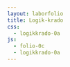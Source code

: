```yaml
---
layout: laborfolio
title: Logik-krado
css:
  - logikkrado-0a
js:
  - folio-0c
  - logikkrado-0a
---
```


<!-- 
https://de.wikipedia.org/wiki/Logikgatter

-->

<script>

lanĉe(() => {
    panelo = new LkPanelo(ĝi("#plato"));

    // kreu menuon por la diversaj logikplatoj
    menuo = new LkMenuo("MENU");
    menuo.menueroj("ID","NE","KAJ","NKAJ","AŬ","XAŬ","NEK","EKV");
    const platspecoj = {
      "ID":  IDPlato,
      "NE":  NEPlato,
      "KAJ":  KAJPlato,
      "NKAJ":  NKAJPlato,
      "AŬ":  AŬPlato,
      "XAŬ":  XAŬPlato,
      "NEK":  NEKPlato,
      "EKV": EKVPlato
    }
    menuo.reago((ero) => {
      const PS = platspecoj[ero];
      const plato = new PS();
      panelo.metu_ien(plato);
    });

    panelo.ŝovu(menuo.g,0,-20);
    panelo.svg.append(menuo.g);

    EN = new EnirPlato("EN");
    EN.markebla = false;
    EN.kunigu(0);
    EN.kunigu(1);
    EN.kunigu(2);
    EN.kunigu(3);
    panelo.metu(EN,0,0);

/*
    NE = new NEPlato("NE");
    panelo.metu(NE,1,1);

    AŬ = new AŬPlato("AŬ");
    panelo.metu(AŬ,1,2);

    ID = new IDPlato("ID");
    panelo.metu(ID,1,4);

    KAJ = new KAJPlato("KAJ");
    panelo.metu(KAJ,3,1);

    NEK = new NEKPlato("NEK");
    panelo.metu(NEK,3,3);

    NKAJ = new NKAJPlato("NKAJ");
    panelo.metu(NKAJ,5,0);

    XAŬ = new XAŬPlato("XAŬ");
    panelo.metu(XAŬ,5,2);

    EKV = new EKVPlato("EKV");
    panelo.metu(EKV,5,4);
*/

/*
    KXA = new KAJXAŬPlato("&/=1");
    SVG.ŝovu(KXA.g,350,50);
*/

    EL = new ElirPlato("EL");
    panelo.metu(EL,7,0);
});

</script>


<svg id="plato"
    version="1.1" 
    xmlns="http://www.w3.org/2000/svg" 
    xmlns:xlink="http://www.w3.org/1999/xlink" width="800" height="640" viewBox="0 -10 400 300">
    <defs>
      <radialGradient id="helrugho">
        <stop offset="10%" stop-color="gold" />
        <stop offset="95%" stop-color="red" />
      </radialGradient>
    </defs>
</svg>
